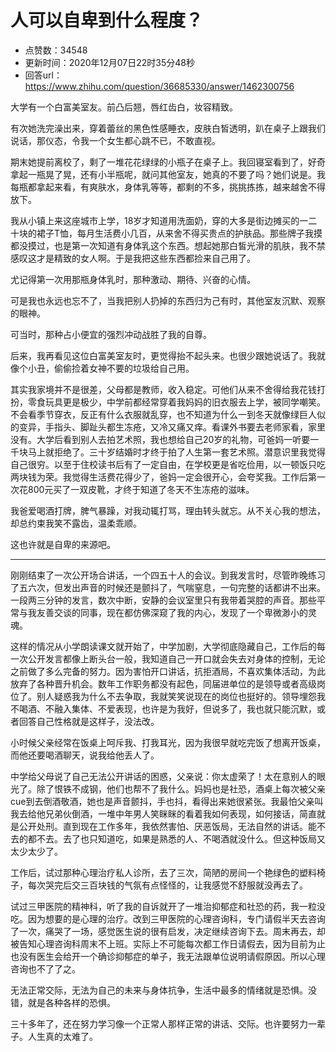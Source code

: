 # 人可以自卑到什么程度？
- 点赞数：34548
- 更新时间：2020年12月07日22时35分48秒
- 回答url：https://www.zhihu.com/question/36685330/answer/1462300756
<body>
 <p data-pid="Tr3wkuBZ">大学有一个白富美室友。前凸后翘，唇红齿白，妆容精致。</p>
 <p data-pid="QPFvw41t">有次她洗完澡出来，穿着蕾丝的黑色性感睡衣，皮肤白皙透明，趴在桌子上跟我们说话，那仪态，令我一个女生都心跳不已，不敢直视。</p>
 <p data-pid="Fh-JrEGW">期末她提前离校了，剩了一堆花花绿绿的小瓶子在桌子上。我回寝室看到了，好奇拿起一瓶晃了晃，还有小半瓶呢，就问其他室友，她真的不要了吗？她们说是。我每瓶都拿起来看，有爽肤水，身体乳等等，都剩的不多，挑挑拣拣，越来越舍不得放下。</p>
 <p data-pid="H9WaAy0e">我从小镇上来这座城市上学，18岁才知道用洗面奶，穿的大多是街边摊买的一二十块的裙子T恤，每月生活费小几百，从来舍不得买贵点的护肤品。那些牌子我摸都没摸过，也是第一次知道有身体乳这个东西。想起她那白皙光滑的肌肤，我不禁感叹这才是精致的女人啊。于是我把这些东西都捡来自己用了。</p>
 <p data-pid="P7U8CRkW">尤记得第一次用那瓶身体乳时，那种激动、期待、兴奋的心情。</p>
 <p data-pid="vfq_940K">可是我也永远也忘不了，当我把别人扔掉的东西归为己有时，其他室友沉默、观察的眼神。</p>
 <p data-pid="emrACNkw">可当时，那种占小便宜的强烈冲动战胜了我的自尊。</p>
 <p data-pid="7R8L_iKJ">后来，我再看见这位白富美室友时，更觉得抬不起头来。也很少跟她说话了。我就像个小丑，偷偷捡着女神不要的垃圾给自己用。</p>
 <p data-pid="THXELe_V">其实我家境并不是很差，父母都是教师，收入稳定。可他们从来不舍得给我花钱打扮，零食玩具更是极少，中学前都经常穿着我妈妈的旧衣服去上学，被同学嘲笑。不会看季节穿衣，反正有什么衣服就乱穿，也不知道为什么一到冬天就像绿巨人似的变异，手指头、脚趾头都生冻疮，又冷又痛又痒。看课外书要去老师家看，家里没有。大学后看到别人去拍艺术照，我也想给自己20岁的礼物，可爸妈一听要一千块马上就拒绝了。三十岁结婚时才终于拍了人生第一套艺术照。潜意识里我觉得自己很穷。以至于住校读书后有了一定自由，在学校更是省吃俭用，以一顿饭只吃两块钱为荣。我觉得生活费花得少了，爸妈一定会很开心，会夸奖我。工作后第一次花800元买了一双皮靴，才终于知道了冬天不生冻疮的滋味。</p>
 <p data-pid="-_WRFyoY">我爸爱喝酒打牌，脾气暴躁，对我动辄打骂，理由转头就忘。从不关心我的想法，却总约束我笑不露齿，温柔乖顺。</p>
 <p data-pid="9VH4YLzI">这也许就是自卑的来源吧。</p>
 <hr>
 <p data-pid="T9c_blh1">刚刚结束了一次公开场合讲话，一个四五十人的会议。到我发言时，尽管昨晚练习了五六次，但发出声音的时候还是颤抖了，气喘窒息，一句完整的话都讲不出来。一段两三分钟的发言，数次中断，安静的会议室里只有我带着哭腔的声音。那些平常与我友善交谈的同事，现在都仿佛深窥了我的内心，发现了一个卑微渺小的灵魂。</p>
 <p data-pid="X6dOBep9">这样的情况从小学朗读课文就开始了，中学加剧，大学彻底隐藏自己，工作后的每一次公开发言都像上断头台一般，我知道自己一开口就会失去对身体的控制，无论之前做了多么完备的努力。因为害怕开口讲话，抗拒酒局，不喜欢集体活动，为此放弃了各种晋升机会。数年工作职务都没有起色，同届进单位的是领导或者高级岗位了。别人疑惑我为什么不去争取，我就笑笑说现在的岗位也挺好的。领导埋怨我不喝酒、不融入集体、不爱表现，也许是为我好，但说多了，我也就只能沉默，或者回答自己性格就是这样子，没法改。</p>
 <p data-pid="vAlwoVL8">小时候父亲经常在饭桌上呵斥我、打我耳光，因为我很早就吃完饭了想离开饭桌，而他还要喝酒聊天，说我给他丢人了。</p>
 <p data-pid="MCSImnNY">中学给父母说了自己无法公开讲话的困惑，父亲说：你太虚荣了！太在意别人的眼光了。除了恨铁不成钢，他们也帮不了我什么。妈妈也是社恐，酒桌上每次被父亲cue到去倒酒敬酒，她也是声音颤抖，手也抖，看得出来她很紧张。我最怕父亲叫我去给他兄弟伙倒酒，一堆中年男人笑眯眯的看着我如何表现，如何接话，简直就是公开处刑。直到现在工作多年，我依然害怕、厌恶饭局，无法自然的讲话。能不去的都不去。去了也只知道吃，如果是熟悉的人、不喝酒就没什么。但这种饭局又太少太少了。</p>
 <p data-pid="v_Dpyhdq">工作后，试过那种心理治疗私人诊所，去了三次，简陋的房间一个艳绿色的塑料椅子，每次哭完后交三百块钱的气氛有点怪怪的，让我感觉不舒服就没再去了。</p>
 <p data-pid="nPbxv0Mj">试过三甲医院的精神科，听了我的自诉就开了一堆治抑郁症和社恐的药，我一粒没吃。因为想要的是心理的治疗。改到三甲医院的心理咨询科，专门请假半天去咨询了一次，痛哭了一场，感觉医生说的很有启发，决定继续咨询下去。周末再去，却被告知心理咨询科周末不上班。实际上不可能每次都工作日请假去，因为目前为止也没有医生会给开一个确诊抑郁症的单子，我无法跟单位说明请假原因。所以心理咨询也不了了之。</p>
 <p data-pid="8ffsGdSq">无法正常交际，无法为自己的未来与身体抗争，生活中最多的情绪就是恐惧。没错，就是各种各样的恐惧。</p>
 <p data-pid="mbOdQqkJ">三十多年了，还在努力学习像一个正常人那样正常的讲话、交际。也许要努力一辈子。人生真的太难了。</p>
</body>